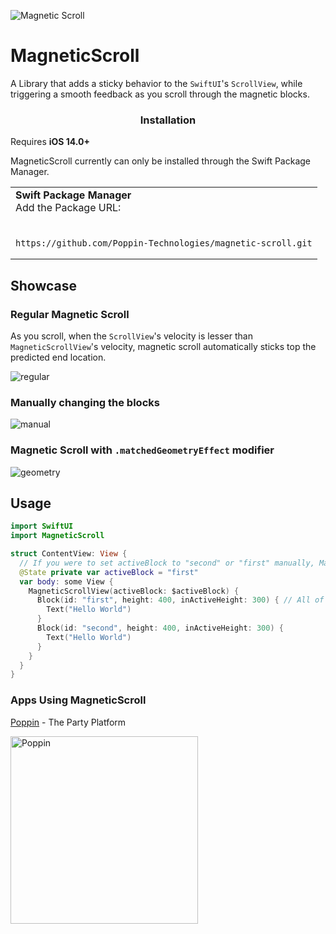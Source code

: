 ![Magnetic Scroll](https://github.com/Poppin-Technologies/magnetic-scroll/assets/69051988/6586829c-e9a2-4e3f-bf58-73bbf3ad3a1c)

# MagneticScroll
A Library that adds a sticky behavior to the `SwiftUI`'s `ScrollView`, while triggering a smooth feedback as you scroll through the magnetic blocks.

<h3 style ="text-align: center">Installation</h3> 
<p>Requires <b>iOS 14.0+</b> 

MagneticScroll currently can only be installed through the Swift Package Manager.</p>

<table>
<tr>
<td>
<strong>
Swift Package Manager
</strong>
<br>
Add the Package URL: 
</td>
</tr>
<tr>
<td>
<br>

```
https://github.com/Poppin-Technologies/magnetic-scroll.git
```

</td>
</table>

## Showcase
### Regular Magnetic Scroll
As you scroll, when the `ScrollView`'s velocity is lesser than `MagneticScrollView`'s velocity, magnetic scroll automatically sticks top the predicted end location.

![regular](https://github.com/Poppin-Technologies/magnetic-scroll/assets/69051988/838e1403-f0b1-4289-a4f3-24925377fe15)

### Manually changing the blocks
![manual](https://github.com/Poppin-Technologies/magnetic-scroll/assets/69051988/1a83b124-3b1f-4108-a483-515d2e6b09f3)

### Magnetic Scroll with `.matchedGeometryEffect` modifier
![geometry](https://github.com/Poppin-Technologies/magnetic-scroll/assets/69051988/d0f629f1-04d4-4874-be00-41583129b093)

## Usage
```swift 
import SwiftUI
import MagneticScroll

struct ContentView: View {
  // If you were to set activeBlock to "second" or "first" manually, MagneticScroll would automatically scroll to the block with that id.
  @State private var activeBlock = "first"
  var body: some View {
    MagneticScrollView(activeBlock: $activeBlock) {
      Block(id: "first", height: 400, inActiveHeight: 300) { // All of these fields are optional, except the ID, but magnetic scroll works x5 better with constant heights.
        Text("Hello World")
      }
      Block(id: "second", height: 400, inActiveHeight: 300) {
        Text("Hello World")
      }
    }
  }
}
```

### Apps Using MagneticScroll

[Poppin](https://apps.apple.com/us/app/poppin-the-party-platform/id1573674111) - The Party Platform 

<a href="https://joinpoppin.com/">
  <img src="https://github.com/Poppin-Technologies/magnetic-scroll/assets/69051988/7c83a740-1d7e-42a7-b5ec-5fc737a231c0" height="300" alt="Poppin">
</a>
